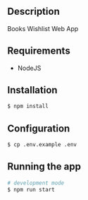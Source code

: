 ## Description

Books Wishlist Web App

## Requirements
- NodeJS

## Installation

```bash
$ npm install
```

## Configuration

```bash
$ cp .env.example .env
```

## Running the app

```bash
# development mode
$ npm run start
```